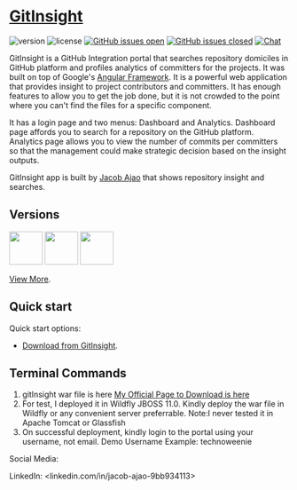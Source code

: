 # [GitInsight](https://www.creative-tim.com/product/paper-dashboard-angular)
![version](https://img.shields.io/badge/version-2.2.0-blue.svg) ![license](https://img.shields.io/badge/license-MIT-blue.svg) [![GitHub issues open](https://img.shields.io/github/issues/creativetimofficial/paper-dashboard-angular.svg?maxAge=2592000)]() [![GitHub issues closed](https://img.shields.io/github/issues-closed-raw/creativetimofficial/paper-dashboard-angular.svg?maxAge=2592000)]()  [![Chat](https://img.shields.io/badge/chat-on%20discord-7289da.svg)](https://discord.gg/E4aHAQy)

GitInsight is a GitHub Integration portal that searches repository domiciles in GitHub platform and profiles analytics of committers for the projects. It was built on top of Google's [Angular Framework](https://angular.io/). It is a powerful web application that provides insight to project contributors and committers. It has enough features to allow you to get the job done, but it is not crowded to the point where you can't find the files for a specific component.

 It has a login page and two menus: Dashboard and Analytics. Dashboard page affords you to search for a repository on the GitHub platform. Analytics page allows you to view the number of commits per committers so that the management could make strategic decision based on the insight outputs.

 GitInsight app is built by [Jacob Ajao](linkedin.com/in/jacob-ajao-9bb934113) that shows repository insight and searches. 

  ## Versions

 [<img src="https://s3.amazonaws.com/creativetim_bucket/github/html.png" width="60" height="60" />](https://github.com/JakesAjao/GitHubIntegrationPortal)
 [<img src="https://s3.amazonaws.com/creativetim_bucket/github/angular.png" width="60" height="60" />](https://github.com/JakesAjao/GitHubIntegrationPortal)
 [<img src="https://s3.amazonaws.com/creativetim_bucket/github/react.svg" width="60" height="60" />](https://github.com/JakesAjao/GitHubIntegrationPortal)

 [View More](https://github.com/JakesAjao/GitHubIntegrationPortal).

## Quick start

Quick start options:

- [Download from GitInsight](https://github.com/JakesAjao/GitHubIntegrationPortal).

## Terminal Commands

1. gitInsight war file is here [My Official Page to Download is here](https://github.com/JakesAjao/GitHubIntegrationPortal)
2. For test, I deployed it in Wildfly JBOSS 11.0. Kindly deploy the war file in Wildfly or any convenient server preferrable. Note:I never tested it in Apache Tomcat or Glassfish
3. On successful deployment, kindly login to the portal using your username, not email. Demo Username Example: technoweenie

Social Media:

LinkedIn: <linkedin.com/in/jacob-ajao-9bb934113>
